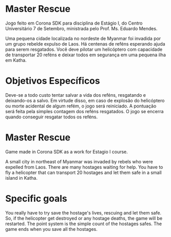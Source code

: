 # Master Rescue

Jogo feito em Corona SDK para disciplina de Estágio I, do Centro Universitário 7 de Setembro, ministrada pelo Prof. Ms. Eduardo Mendes.

Uma pequena cidade localizada no nordeste de Myanmar foi invadida por um grupo rebelde expulso de Laos. Há centenas de reféns esperando ajuda para serem resgatados. Você deve pilotar um helicóptero com capacidade de transportar 20 reféns e deixar todos em segurança em uma pequena ilha em Katha.

# Objetivos Específicos

Deve-se a todo custo tentar salvar a vida dos reféns, resgatando e deixando-os a salvo. Em virtude disso, em caso de explosão do helicóptero ou morte acidental de algum refém, o jogo será reiniciado. A pontuação será feita pela simples contagem dos reféns resgatados. O jogo se encerra quando conseguir resgatar todos os reféns.

# Master Rescue

Game made in Corona SDK as a work for Estagio I course.

A small city in northeast of Myanmar was invaded by rebels who were expelled from Laos. There are many hostages waiting for help. You have to fly a helicopter that can transport 20 hostages and let them safe in a small island in Katha.

# Specific goals

You really have to try save the hostage's lives, rescuing and let them safe. So, if the helicopter get destroyed or any hostage deaths, the game will be restarted. The point system is the simple count of the hostages safes. The game ends when you save all the hostages.
